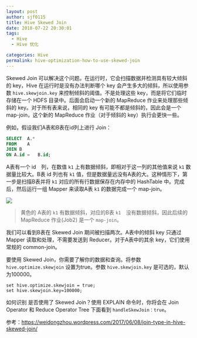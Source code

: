 ```yaml
---
layout: post
author: sjf0115
title: Hive Skewed Join
date: 2018-07-22 20:30:01
tags:
  - Hive
  - Hive 优化

categories: Hive
permalink: hive-optimization-how-to-use-skewed-join
---
```



Skewed Join 可以解决这个问题。在运行时，它会扫描数据并检测具有较大倾斜的 key，Hive 在运行时是没有办法判断哪个 key 会产生多大的倾斜，所以使用参数 `hive.skewjoin.key` 来控制倾斜的阈值。不是处理这些 key，而是将它们临时存储在一个 HDFS 目录中。后面会启动一个新的 MapReduce 作业来处理那些倾斜的 key。对于所有表来说，相同的 key 有可能不都是倾斜的，因此会是一个 map-join，这个新的 MapReduce 作业（对于倾斜的 key）执行会更快一些。

例如，假设我们A表和B表在id列上进行 Join：
```sql
SELECT	A.*
FROM	A
JOIN B
ON A.id	=	B.id;
```

A表有一个 id　列，在数值 `k1` 上有数据倾斜，即相对于这一列的其他值来说 `k1` 数据量比较大。B表 id 列也有 `k1` 值，但是数据量远没有A表的大。这种情形下，第一步是扫描B表并将 `k1` 对应的所有行数据保存在内存中的 HashTable 中。完成后，然后运行一组 Mapper 来读取A表 `k1` 的数据完成一个 map-join。

![](https://github.com/sjf0115/PubLearnNotes/blob/master/image/Hive/hive-optimization-how-to-use-skewed-join-1.png?raw=true)

> 黄色的 A表的 `k1` 有数据倾斜，对应的B表 `k1`　没有数据倾斜，因此后续的 MapReduce 作业(Job2) 是一个 `map-join`。

我们可以看到B表在 Skewed Join 期间被扫描两次。A表中的倾斜 key 只通过 Mapper 读取和处理，不需要发送到 Reducer。对于A表中的其余 key，它们使用常规的 common-join。

要使用 Skewed Join，你需要了解你的数据和查询。将参数 `hive.optimize.skewjoin` 设置为true。参数 `hive.skewjoin.key` 是可选的，默认为100000。
```
set hive.optimize.skewjoin = true;
set hive.skewjoin.key=100000;
```

如何识别 是否使用了 Skewed Join？使用 EXPLAIN 命令时，你将会在 Join Operator 和 Reduce Operator Tree 下面看到 `handleSkewJoin：true`。


参考：https://weidongzhou.wordpress.com/2017/06/08/join-type-in-hive-skewed-join/
